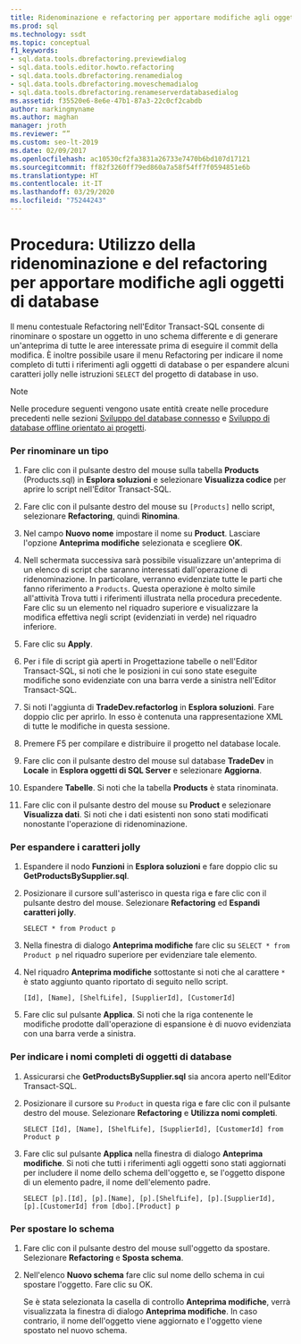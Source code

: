 ```yaml
---
title: Ridenominazione e refactoring per apportare modifiche agli oggetti di database
ms.prod: sql
ms.technology: ssdt
ms.topic: conceptual
f1_keywords:
- sql.data.tools.dbrefactoring.previewdialog
- sql.data.tools.editor.howto.refactoring
- sql.data.tools.dbrefactoring.renamedialog
- sql.data.tools.dbrefactoring.moveschemadialog
- sql.data.tools.dbrefactoring.renameserverdatabasedialog
ms.assetid: f35520e6-8e6e-47b1-87a3-22c0cf2cabdb
author: markingmyname
ms.author: maghan
manager: jroth
ms.reviewer: “”
ms.custom: seo-lt-2019
ms.date: 02/09/2017
ms.openlocfilehash: ac10530cf2fa3831a26733e7470b6bd107d17121
ms.sourcegitcommit: ff82f3260ff79ed860a7a58f54ff7f0594851e6b
ms.translationtype: HT
ms.contentlocale: it-IT
ms.lasthandoff: 03/29/2020
ms.locfileid: "75244243"
---
```

# <a name="how-to-use-rename-and-refactoring-to-make-changes-to-your-database-objects"></a>Procedura: Utilizzo della ridenominazione e del refactoring per apportare modifiche agli oggetti di database

Il menu contestuale Refactoring nell'Editor Transact\-SQL consente di rinominare o spostare un oggetto in uno schema differente e di generare un'anteprima di tutte le aree interessate prima di eseguire il commit della modifica. È inoltre possibile usare il menu Refactoring per indicare il nome completo di tutti i riferimenti agli oggetti di database o per espandere alcuni caratteri jolly nelle istruzioni `SELECT` del progetto di database in uso.  
  
> [!NOTE]  
> Nelle procedure seguenti vengono usate entità create nelle procedure precedenti nelle sezioni [Sviluppo del database connesso](../ssdt/connected-database-development.md) e [Sviluppo di database offline orientato ai progetti](../ssdt/project-oriented-offline-database-development.md).  
  
### <a name="to-rename-a-type"></a>Per rinominare un tipo  
  
1.  Fare clic con il pulsante destro del mouse sulla tabella **Products** (Products.sql) in **Esplora soluzioni** e selezionare **Visualizza codice** per aprire lo script nell'Editor Transact\-SQL.  
  
2.  Fare clic con il pulsante destro del mouse su `[Products]` nello script, selezionare **Refactoring**, quindi **Rinomina**.  
  
3.  Nel campo **Nuovo nome** impostare il nome su **Product**. Lasciare l'opzione **Anteprima modifiche** selezionata e scegliere **OK**.  
  
4.  Nell schermata successiva sarà possibile visualizzare un'anteprima di un elenco di script che saranno interessati dall'operazione di ridenominazione. In particolare, verranno evidenziate tutte le parti che fanno riferimento a `Products`. Questa operazione è molto simile all'attività Trova tutti i riferimenti illustrata nella procedura precedente. Fare clic su un elemento nel riquadro superiore e visualizzare la modifica effettiva negli script (evidenziati in verde) nel riquadro inferiore.  
  
5.  Fare clic su **Apply**.  
  
6.  Per i file di script già aperti in Progettazione tabelle o nell'Editor Transact\-SQL, si noti che le posizioni in cui sono state eseguite modifiche sono evidenziate con una barra verde a sinistra nell'Editor Transact\-SQL.  
  
7.  Si noti l'aggiunta di **TradeDev.refactorlog** in **Esplora soluzioni**. Fare doppio clic per aprirlo. In esso è contenuta una rappresentazione XML di tutte le modifiche in questa sessione.  
  
8.  Premere F5 per compilare e distribuire il progetto nel database locale.  
  
9. Fare clic con il pulsante destro del mouse sul database **TradeDev** in **Locale** in **Esplora oggetti di SQL Server** e selezionare **Aggiorna**.  
  
10. Espandere **Tabelle**. Si noti che la tabella **Products** è stata rinominata.  
  
11. Fare clic con il pulsante destro del mouse su **Product** e selezionare **Visualizza dati**. Si noti che i dati esistenti non sono stati modificati nonostante l'operazione di ridenominazione.  
  
### <a name="to-expand-wildcards"></a>Per espandere i caratteri jolly  
  
1.  Espandere il nodo **Funzioni** in **Esplora soluzioni** e fare doppio clic su **GetProductsBySupplier.sql**.  
  
2.  Posizionare il cursore sull'asterisco in questa riga e fare clic con il pulsante destro del mouse. Selezionare **Refactoring** ed **Espandi caratteri jolly**.  
  
    ```  
    SELECT * from Product p  
    ```  
  
3.  Nella finestra di dialogo **Anteprima modifiche** fare clic su `SELECT * from Product p` nel riquadro superiore per evidenziare tale elemento.  
  
4.  Nel riquadro **Anteprima modifiche** sottostante si noti che al carattere `*` è stato aggiunto quanto riportato di seguito nello script.  
  
    ```  
    [Id], [Name], [ShelfLife], [SupplierId], [CustomerId]  
    ```  
  
5.  Fare clic sul pulsante **Applica**.  Si noti che la riga contenente le modifiche prodotte dall'operazione di espansione è di nuovo evidenziata con una barra verde a sinistra.  
  
### <a name="to-fully-qualify-database-object-names"></a>Per indicare i nomi completi di oggetti di database  
  
1.  Assicurarsi che **GetProductsBySupplier.sql** sia ancora aperto nell'Editor Transact\-SQL.  
  
2.  Posizionare il cursore su `Product` in questa riga e fare clic con il pulsante destro del mouse. Selezionare **Refactoring** e **Utilizza nomi completi**.  
  
    ```  
    SELECT [Id], [Name], [ShelfLife], [SupplierId], [CustomerId] from Product p  
    ```  
  
3.  Fare clic sul pulsante **Applica** nella finestra di dialogo **Anteprima modifiche**.  Si noti che tutti i riferimenti agli oggetti sono stati aggiornati per includere il nome dello schema dell'oggetto e, se l'oggetto dispone di un elemento padre, il nome dell'elemento padre.  
  
    ```  
    SELECT [p].[Id], [p].[Name], [p].[ShelfLife], [p].[SupplierId], [p].[CustomerId] from [dbo].[Product] p  
    ```  
  
### <a name="to-move-schema"></a>Per spostare lo schema  
  
1.  Fare clic con il pulsante destro del mouse sull'oggetto da spostare. Selezionare **Refactoring** e **Sposta schema**.  
  
2.  Nell'elenco **Nuovo schema** fare clic sul nome dello schema in cui spostare l'oggetto. Fare clic su OK.  
  
    Se è stata selezionata la casella di controllo **Anteprima modifiche**, verrà visualizzata la finestra di dialogo **Anteprima modifiche**. In caso contrario, il nome dell'oggetto viene aggiornato e l'oggetto viene spostato nel nuovo schema.  
  

